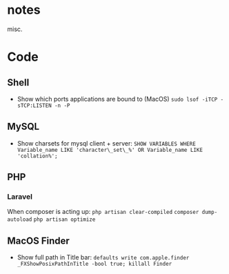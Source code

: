 # notes
misc.

# Code
## Shell
* Show which ports applications are bound to (MacOS) `sudo lsof -iTCP -sTCP:LISTEN -n -P`

## MySQL
* Show charsets for mysql client + server: `SHOW VARIABLES WHERE Variable_name LIKE 'character\_set\_%' OR Variable_name LIKE 'collation%';`

## PHP
### Laravel
When composer is acting up:
`php artisan clear-compiled`
`composer dump-autoload`
`php artisan optimize`


## MacOS Finder 
* Show full path in Title bar: `defaults write com.apple.finder _FXShowPosixPathInTitle -bool true; killall Finder`
